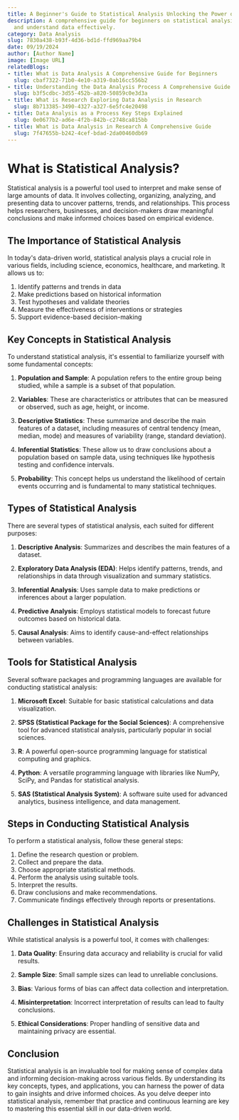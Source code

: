 ```yaml
---
title: A Beginner's Guide to Statistical Analysis Unlocking the Power of Data
description: A comprehensive guide for beginners on statistical analysis to interpret
  and understand data effectively.
category: Data Analysis
slug: 7830a438-b93f-4d36-bd1d-ffd969aa79b4
date: 09/19/2024
author: [Author Name]
image: [Image URL]
relatedBlogs:
- title: What is Data Analysis A Comprehensive Guide for Beginners
  slug: cbaf7322-71b0-4e10-a319-0ab16cc556b2
- title: Understanding the Data Analysis Process A Comprehensive Guide
  slug: b3f5cdbc-3d55-452b-a820-50859c0e3d3a
- title: What is Research Exploring Data Analysis in Research
  slug: 8b713385-3490-4327-a327-6e5fc4e20498
- title: Data Analysis as a Process Key Steps Explained
  slug: 0e0677b2-ad6e-4f2b-842b-c2748ca815bb
- title: What is Data Analysis in Research A Comprehensive Guide
  slug: 7f47655b-b242-4cef-bdad-2da00460db69
---
```


# What is Statistical Analysis?

Statistical analysis is a powerful tool used to interpret and make sense of large amounts of data. It involves collecting, organizing, analyzing, and presenting data to uncover patterns, trends, and relationships. This process helps researchers, businesses, and decision-makers draw meaningful conclusions and make informed choices based on empirical evidence.

## The Importance of Statistical Analysis

In today's data-driven world, statistical analysis plays a crucial role in various fields, including science, economics, healthcare, and marketing. It allows us to:
1. Identify patterns and trends in data
2. Make predictions based on historical information
3. Test hypotheses and validate theories
4. Measure the effectiveness of interventions or strategies
5. Support evidence-based decision-making

## Key Concepts in Statistical Analysis

To understand statistical analysis, it's essential to familiarize yourself with some fundamental concepts:

1. **Population and Sample**: A population refers to the entire group being studied, while a sample is a subset of that population.

2. **Variables**: These are characteristics or attributes that can be measured or observed, such as age, height, or income.

3. **Descriptive Statistics**: These summarize and describe the main features of a dataset, including measures of central tendency (mean, median, mode) and measures of variability (range, standard deviation).

4. **Inferential Statistics**: These allow us to draw conclusions about a population based on sample data, using techniques like hypothesis testing and confidence intervals.

5. **Probability**: This concept helps us understand the likelihood of certain events occurring and is fundamental to many statistical techniques.

## Types of Statistical Analysis

There are several types of statistical analysis, each suited for different purposes:

1. **Descriptive Analysis**: Summarizes and describes the main features of a dataset.

2. **Exploratory Data Analysis (EDA)**: Helps identify patterns, trends, and relationships in data through visualization and summary statistics.

3. **Inferential Analysis**: Uses sample data to make predictions or inferences about a larger population.

4. **Predictive Analysis**: Employs statistical models to forecast future outcomes based on historical data.

5. **Causal Analysis**: Aims to identify cause-and-effect relationships between variables.

## Tools for Statistical Analysis

Several software packages and programming languages are available for conducting statistical analysis:

1. **Microsoft Excel**: Suitable for basic statistical calculations and data visualization.

2. **SPSS (Statistical Package for the Social Sciences)**: A comprehensive tool for advanced statistical analysis, particularly popular in social sciences.

3. **R**: A powerful open-source programming language for statistical computing and graphics.

4. **Python**: A versatile programming language with libraries like NumPy, SciPy, and Pandas for statistical analysis.

5. **SAS (Statistical Analysis System)**: A software suite used for advanced analytics, business intelligence, and data management.

## Steps in Conducting Statistical Analysis

To perform a statistical analysis, follow these general steps:

1. Define the research question or problem.
2. Collect and prepare the data.
3. Choose appropriate statistical methods.
4. Perform the analysis using suitable tools.
5. Interpret the results.
6. Draw conclusions and make recommendations.
7. Communicate findings effectively through reports or presentations.

## Challenges in Statistical Analysis

While statistical analysis is a powerful tool, it comes with challenges:

1. **Data Quality**: Ensuring data accuracy and reliability is crucial for valid results.

2. **Sample Size**: Small sample sizes can lead to unreliable conclusions.

3. **Bias**: Various forms of bias can affect data collection and interpretation.

4. **Misinterpretation**: Incorrect interpretation of results can lead to faulty conclusions.

5. **Ethical Considerations**: Proper handling of sensitive data and maintaining privacy are essential.

## Conclusion

Statistical analysis is an invaluable tool for making sense of complex data and informing decision-making across various fields. By understanding its key concepts, types, and applications, you can harness the power of data to gain insights and drive informed choices. As you delve deeper into statistical analysis, remember that practice and continuous learning are key to mastering this essential skill in our data-driven world.